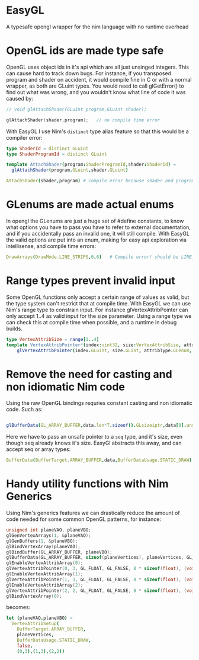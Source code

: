 # EasyGL
A typesafe opengl wrapper for the nim language with no runtime overhead

# OpenGL ids are made type safe

OpenGL uses object ids in it's api which are all just unsinged integers. This can cause hard to track down bugs. For instance, if you transposed program and shader on accident, it would compile fine in C or with a normal wrapper, as both are GLuint types. You would need to call glGetError() to find out what was wrong, and you wouldn't know what line of code it was caused by:

```c
// void glAttachShader(GLuint program,GLuint shader);

glAttachShader(shader,program);   // no compile time error

```

With EasyGL I use Nim's `distinct` type alias feature so that this would be a compiler error:

```nim
type ShaderId = distinct GLuint
type ShaderProgramId = distinct GLuint

template AttachShader(program:ShaderProgramId,shader:ShaderId) =
  glAttachShader(program.GLuint,shader.GLuint)

AttachShader(shader,program) # compile error because shader and program are transposed
```

# GLenums are made actual enums

In opengl the GLenums are just a huge set of #define constants, to know what options you have to pass you have to refer
to external documentation, and if you accidentally pass an invalid one, it will still compile. With EasyGL the valid options
are put into an enum, making for easy api exploration via intellisense, and compile time errors:

```nim
DrawArrays(DrawMode.LINE_STRIPS,0,6)   # Compile error! should be LINE_STRIP 
```

# Range types prevent invalid input

Some OpenGL functions only accept a certain range of values as valid, but the type system can't restrict that at compile time. With EasyGL we can use Nim's range type to constrain input. For instance glVertexAttribPointer can only accept 1..4 as valid input for the size parameter. Using a range type we can check this at compile time when possible, and a runtime in debug builds.

```nim
type VertexAttribSize = range[1..4] 
template VertexAttribPointer*(index:uint32, size:VertexAttribSize, attribType:VertexAttribType, normalized:bool, stride:int, offset:int)  =
    glVertexAttribPointer(index.GLuint, size.GLint, attribType.GLenum, normalized.GLboolean,stride.GLsizei, cast[pointer](offset))
```

# Remove the need for casting and non idiomatic Nim code

Using the raw OpenGL bindings requries constant casting and non idiomatic code. Such as:

```nim

glBufferData(GL_ARRAY_BUFFER,data.len*T.sizeof().GLsizeiptr,data[0].unsafeAddr,GL_STATIC_DRAW)

```

Here we have to pass an unsafe pointer to a `seq` type, and it's size, even though seq already knows it's size. EasyGl abstracts this away, and can accept seq or array types:

```nim
BufferData(BufferTarget.ARRAY_BUFFER,data,BufferDataUsage.STATIC_DRAW)
```

# Handy utility functions with Nim Generics

Using Nim's generics features we can drastically reduce the amount of code needed for some common OpenGL patterns, for instance:

```c
unsigned int planeVAO, planeVBO;
glGenVertexArrays(1, &planeVAO);
glGenBuffers(1, &planeVBO);
glBindVertexArray(planeVAO);
glBindBuffer(GL_ARRAY_BUFFER, planeVBO);
glBufferData(GL_ARRAY_BUFFER, sizeof(planeVertices), planeVertices, GL_STATIC_DRAW);
glEnableVertexAttribArray(0);
glVertexAttribPointer(0, 3, GL_FLOAT, GL_FALSE, 8 * sizeof(float), (void*)0);
glEnableVertexAttribArray(1);
glVertexAttribPointer(1, 3, GL_FLOAT, GL_FALSE, 8 * sizeof(float), (void*)(3 * sizeof(float)));
glEnableVertexAttribArray(2);
glVertexAttribPointer(2, 2, GL_FLOAT, GL_FALSE, 8 * sizeof(float), (void*)(6 * sizeof(float)));
glBindVertexArray(0);
```

becomes:

```nim
let (planeVAO,planeVBO) = 
  VertexAttribSetup(
    BufferTarget.ARRAY_BUFFER,
    planeVertices,
    BufferDataUsage.STATIC_DRAW,
    false,
    (0,3),(1,3),(2,2))
```

